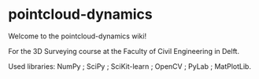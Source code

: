 # pointcloud-dynamics

Welcome to the pointcloud-dynamics wiki!

For the 3D Surveying course at the Faculty of Civil Engineering in Delft.

Used libraries: NumPy ; SciPy ; SciKit-learn ; OpenCV ; PyLab ; MatPlotLib.
